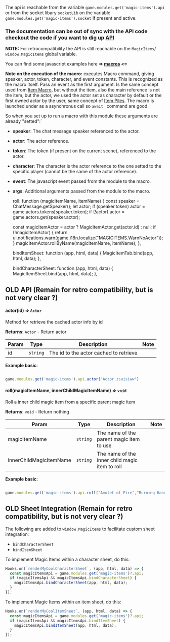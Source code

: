 The api is reachable from the variable `game.modules.get('magic-items').api` or from the socket libary `socketLib` on the variable `game.modules.get('magic-items').socket` if present and active.

### The documentation can be out of sync with the API code checkout the code if you want to dig up [API](../src/scripts/API/api.js)

**NOTE:** For retrocompatibility the API is still reachable on the `MagicItems`/ `window.MagicItems` global variable.

You can find some javascript examples here **=> [macros](./macros/) <=**

**Note on the execution of the macro:** executes Macro command, giving speaker, actor, token, character, and event constants. This is recognized as the macro itself. Pass an event as the first argument. Is the same concept used from [Item Macro](https://github.com/Foundry-Workshop/Item-Macro/), but without the item, also the main reference is not the item, but the actor, we used the actor set as character by default or the first owned actor by the user, same concept of [Item Piles](https://github.com/fantasycalendar/FoundryVTT-ItemPiles). The macro is launched under as a asynchronus call so  `await ` command are good.

So when you set up to run a macro with this module these arguments are already "setted":`
- **speaker**: The chat message speaker referenced to the actor.
- **actor**: The actor reference.
- **token**: The token (if present on the current scene), referenced to the actor.
- **character**: The character is the actor reference to the one setted to the specific player (cannot be the same of the actor reference).
- **event**: The javascript event passed from the module to the macro.
- **args**: Additional arguments passed from the module to the macro.


  roll: function (magicItemName, itemName) {
    const speaker = ChatMessage.getSpeaker();
    let actor;
    if (speaker.token) actor = game.actors.tokens[speaker.token];
    if (!actor) actor = game.actors.get(speaker.actor);

    const magicItemActor = actor ? MagicItemActor.get(actor.id) : null;
    if (!magicItemActor) {
      return ui.notifications.warn(game.i18n.localize("MAGICITEMS.WarnNoActor"));
    }
    magicItemActor.rollByName(magicItemName, itemName);
  },

  bindItemSheet: function (app, html, data) {
    MagicItemTab.bind(app, html, data);
  },

  bindCharacterSheet: function (app, html, data) {
    MagicItemSheet.bind(app, html, data);
  },

## OLD API (Remain for retro compatibility, but is not very clear ?)

#### actor(id) ⇒ <code>Actor</code>

Method for retrieve the cached actor info by id

**Returns**: <code>Actor</code> - Return actor

| Param | Type | Description | Note |
| --- | --- | --- | --- |
| id | <code>string</code> | The id to the actor cached to retrieve | |

**Example basic**:

```javascript

game.modules.get('magic-items').api.actor("Actor.zsuisiww")

```

#### roll(magicItemName, innerChildMagicItemName)  ⇒ <code>void</code>

Roll a inner child magic item from a specific parent magic item

**Returns**: <code>void</code> - Return nothing

| Param | Type | Description | Note |
| --- | --- | --- | --- |
| magicItemName | <code>string</code> | The name of the parent magic item to use | |
| innerChildMagicItemName | <code>string</code> | The name of the inner child magic item to roll | |

**Example basic**:

```javascript

game.modules.get('magic-items').api.roll("Amulet of Fire","Burning Hands");

```

## OLD Sheet Integration (Remain for retro compatibility, but is not very clear ?)

The following are added to `window.MagicItems` to facilitate custom sheet integration:
- `bindCharacterSheet`
- `bindItemSheet`

To implement Magic Items within a character sheet, do this:
```js
Hooks.on(`renderMyCoolCharacterSheet`, (app, html, data) => {
  const magicItemsApi = game.modules.get('magic-items')?.api;
  if (magicItemsApi && magicItemsApi.bindCharacterSheet) {
    magicItemsApi.bindCharacterSheet(app, html, data);
  }
});
```

To implement Magic Items within an item sheet, do this:

```js
Hooks.on(`renderMyCoolItemSheet`, (app, html, data) => {
  const magicItemsApi = game.modules.get('magic-items')?.api;
  if (magicItemsApi && magicItemsApi.bindItemSheet) {
    magicItemsApi.bindItemSheet(app, html, data);
  }
});
```